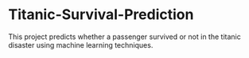 # Titanic-Survival-Prediction
This project predicts whether a passenger survived or not in the titanic disaster using machine learning techniques.
